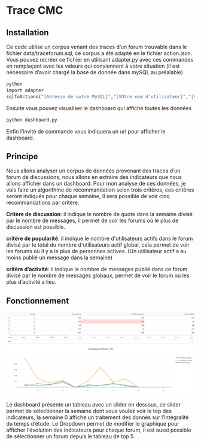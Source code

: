 # Trace CMC
## Installation
Ce code utilise un corpus venant des traces d’un forum trouvable dans le fichier data/traceforum.sql, ce corpus a été adapté en le fichier action.json.
Vous pouvez recréer ce fichier en utilisant adapter.py avec ces commandes en remplaçant avec les valeurs qui conviennent à votre situation (il est nécessaire d’avoir chargé la base de donnée dans mySQL au préalable)
```bash
python
import adapter
sqlToActions("[Adresse de votre MySQL]","[VOtre nom d'utilisateur]","[Votre mot de passe]","[Votre base de donnée]")
```
Ensuite vous pouvez visualiser le dashboard qui affiche toutes les données
```bash
python dashboard.py
```
Enfin l’invité de commande vous indiquera un url pour afficher le dashboard.
## Principe
Nous allons analyser un corpus de données provenant des traces d’un forum de discussions, nous allons en extraire des indicateurs que nous allons afficher dans un dashboard.
Pour mon analyse de ces données, je vais faire un algorithme de recommandation selon trois critères, ces critères seront indiqués pour chaque semaine, Il sera possible de voir cinq recommandations par critère.

**Critère de discussion**: il indique le nombre de quote dans la semaine divisé par le nombre de messages, il permet de voir les forums où le plus de discussion est possible.


**critère de popularité**: il indique le nombre d'utilisateurs actifs dans le forum divisé par le total du nombre d'utilisateurs actif global, cela permet de voir les forums où il y a le plus de personnes actives. (Un utilisateur actif a au moins publié un message dans la semaine)


**critère d’activité**: il indique le nombre de messages publié dans ce forum divisé par le nombre de messages globaux, permet de voir le forum où les plus d’activité a lieu.

## Fonctionnement

![Image du dahboard](img/dashboard.png)

Le dashboard présente un tableau avec un slider en dessous, ce slider permet de sélectionner la semaine dont vous voulez voir le top des indicateurs, la semaine 0 affiche un traitement des donnés sur l’intégralité du temps d’étude.
Le Dropdown permet de modifier le graphique pour afficher l'évolution des indicateurs pour chaque forum, il est aussi possible de sélectionner un forum depuis le tableau de top 5. 
